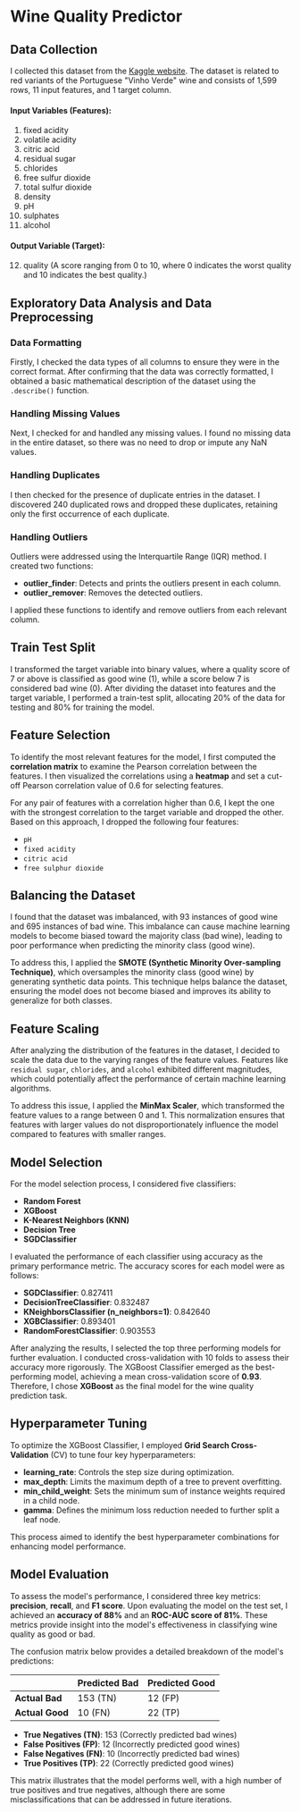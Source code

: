 # Wine Quality Predictor

## Data Collection

I collected this dataset from the [Kaggle website](https://www.kaggle.com/datasets/uciml/red-wine-quality-cortez-et-al-2009). The dataset is related to red variants of the Portuguese "Vinho Verde" wine and consists of 1,599 rows, 11 input features, and 1 target column.

#### Input Variables (Features):

1. fixed acidity  
2. volatile acidity  
3. citric acid  
4. residual sugar  
5. chlorides  
6. free sulfur dioxide  
7. total sulfur dioxide  
8. density  
9. pH  
10. sulphates  
11. alcohol  

#### Output Variable (Target):

12. quality (A score ranging from 0 to 10, where 0 indicates the worst quality and 10 indicates the best quality.)


## Exploratory Data Analysis and Data Preprocessing

### Data Formatting
Firstly, I checked the data types of all columns to ensure they were in the correct format. After confirming that the data was correctly formatted, I obtained a basic mathematical description of the dataset using the `.describe()` function.

### Handling Missing Values
Next, I checked for and handled any missing values. I found no missing data in the entire dataset, so there was no need to drop or impute any NaN values.

### Handling Duplicates
I then checked for the presence of duplicate entries in the dataset. I discovered 240 duplicated rows and dropped these duplicates, retaining only the first occurrence of each duplicate.

### Handling Outliers
Outliers were addressed using the Interquartile Range (IQR) method. I created two functions:
- **outlier_finder**: Detects and prints the outliers present in each column.
- **outlier_remover**: Removes the detected outliers.

I applied these functions to identify and remove outliers from each relevant column.


## Train Test Split

I transformed the target variable into binary values, where a quality score of 7 or above is classified as good wine (1), while a score below 7 is considered bad wine (0). After dividing the dataset into features and the target variable, I performed a train-test split, allocating 20% of the data for testing and 80% for training the model.


## Feature Selection

To identify the most relevant features for the model, I first computed the **correlation matrix** to examine the Pearson correlation between the features. I then visualized the correlations using a **heatmap** and set a cut-off Pearson correlation value of 0.6 for selecting features.

For any pair of features with a correlation higher than 0.6, I kept the one with the strongest correlation to the target variable and dropped the other. Based on this approach, I dropped the following four features:
- `pH`
- `fixed acidity`
- `citric acid`
- `free sulphur dioxide`


## Balancing the Dataset

I found that the dataset was imbalanced, with 93 instances of good wine and 695 instances of bad wine. This imbalance can cause machine learning models to become biased toward the majority class (bad wine), leading to poor performance when predicting the minority class (good wine).

To address this, I applied the **SMOTE (Synthetic Minority Over-sampling Technique)**, which oversamples the minority class (good wine) by generating synthetic data points. This technique helps balance the dataset, ensuring the model does not become biased and improves its ability to generalize for both classes.



## Feature Scaling

After analyzing the distribution of the features in the dataset, I decided to scale the data due to the varying ranges of the feature values. Features like `residual sugar`, `chlorides`, and `alcohol` exhibited different magnitudes, which could potentially affect the performance of certain machine learning algorithms.

To address this issue, I applied the **MinMax Scaler**, which transformed the feature values to a range between 0 and 1. This normalization ensures that features with larger values do not disproportionately influence the model compared to features with smaller ranges.



## Model Selection

For the model selection process, I considered five classifiers: 
- **Random Forest**
- **XGBoost**
- **K-Nearest Neighbors (KNN)**
- **Decision Tree**
- **SGDClassifier**

I evaluated the performance of each classifier using accuracy as the primary performance metric. The accuracy scores for each model were as follows:

- **SGDClassifier**: 0.827411
- **DecisionTreeClassifier**: 0.832487
- **KNeighborsClassifier (n_neighbors=1)**: 0.842640
- **XGBClassifier**: 0.893401
- **RandomForestClassifier**: 0.903553

After analyzing the results, I selected the top three performing models for further evaluation. I conducted cross-validation with 10 folds to assess their accuracy more rigorously. The XGBoost Classifier emerged as the best-performing model, achieving a mean cross-validation score of **0.93**. Therefore, I chose **XGBoost** as the final model for the wine quality prediction task.


## Hyperparameter Tuning

To optimize the XGBoost Classifier, I employed **Grid Search Cross-Validation** (CV) to tune four key hyperparameters:

- **learning_rate**: Controls the step size during optimization.
- **max_depth**: Limits the maximum depth of a tree to prevent overfitting.
- **min_child_weight**: Sets the minimum sum of instance weights required in a child node.
- **gamma**: Defines the minimum loss reduction needed to further split a leaf node.

This process aimed to identify the best hyperparameter combinations for enhancing model performance.


## Model Evaluation

To assess the model's performance, I considered three key metrics: **precision**, **recall**, and **F1 score**. Upon evaluating the model on the test set, I achieved an **accuracy of 88%** and an **ROC-AUC score of 81%**. These metrics provide insight into the model's effectiveness in classifying wine quality as good or bad.

The confusion matrix below provides a detailed breakdown of the model's predictions:

|                | Predicted Bad | Predicted Good |
|----------------|---------------|----------------|
| **Actual Bad** | 153 (TN)      | 12 (FP)        |
| **Actual Good**| 10 (FN)       | 22 (TP)        |

- **True Negatives (TN)**: 153 (Correctly predicted bad wines)
- **False Positives (FP)**: 12 (Incorrectly predicted good wines)
- **False Negatives (FN)**: 10 (Incorrectly predicted bad wines)
- **True Positives (TP)**: 22 (Correctly predicted good wines)

This matrix illustrates that the model performs well, with a high number of true positives and true negatives, although there are some misclassifications that can be addressed in future iterations.
